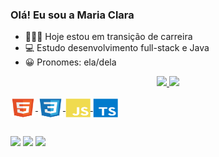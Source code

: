 ### Olá! Eu sou a Maria Clara

- 🤸🏻‍♀️ Hoje estou em transição de carreira
- 💻 Estudo desenvolvimento full-stack e Java
- 😀 Pronomes: ela/dela

<div align="center">
  <a href="https://github.com/mariaclaratabosa">
  <img height="180em" src="https://github-readme-stats.vercel.app/api?username=mariaclaratabosa&show_icons=true&theme=monokai&include_all_commits=true&count_private=true"/>
  <img height="180em" src="https://github-readme-stats.vercel.app/api/top-langs/?username=mariaclaratabosa&layout=compact&langs_count=7&theme=monokai"/>
</div>
<div style="display: inline_block"><br>
  <img align="center" alt="MC-HTML" height="30" width="40" src="https://raw.githubusercontent.com/devicons/devicon/master/icons/html5/html5-original.svg">
  <img align="center" alt="MC-CSS" height="30" width="40" src="https://raw.githubusercontent.com/devicons/devicon/master/icons/css3/css3-original.svg">
  <img align="center" alt="MC-Js" height="30" width="40" src="https://raw.githubusercontent.com/devicons/devicon/master/icons/javascript/javascript-plain.svg">
  <img align="center" alt="MC-Ts" height="30" width="40" src="https://raw.githubusercontent.com/devicons/devicon/master/icons/typescript/typescript-plain.svg">
 
 ##
 
 <div> 
   <a href="https://www.linkedin.com/in/maria-clara-tabosa/" target="_blank"><img src="https://img.shields.io/badge/-LinkedIn-%230077B5?style=for-the-badge&logo=linkedin&logoColor=white" target="_blank"></a> 
 <a href = "mailto:mariaclaratabosa@outlook.com"><img src="https://img.shields.io/badge/Microsoft_Outlook-0078D4?style=for-the-badge&logo=microsoft-outlook&logoColor=white"></a>
  <a href="https://instagram.com/mariaclaratabosa_" target="_blank"><img src="https://img.shields.io/badge/-Instagram-%23E4405F?style=for-the-badge&logo=instagram&logoColor=white" target="_blank"></a>
 
</div>
 
